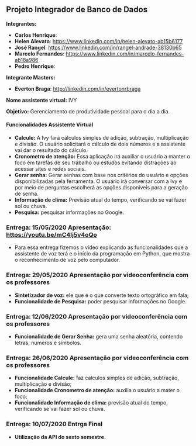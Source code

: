 ## Projeto Integrador de Banco de Dados

**Integrantes:** 

* **Carlos Henrique**:
* **Helen Alevato**: https://www.linkedin.com/in/helen-alevato-ab15b6177
* **José Rangel**: https://www.linkedin.com/in/rangel-andrade-38130b65
* **Marcelo Fernandes**: https://www.linkedin.com/in/marcelo-fernandes-ab18a986
* **Pedro Henrique**:

**Integrante Masters:** 
* **Everton Braga**: http://linkedin.com/in/evertonrbraga

**Nome assistente virtual:** IVY

**Objetivo:** Gerenciamento de produtividade pessoal para o dia a dia.

#### Funcionalidades Assistente Virtual

* **Calcule:** A Ivy fará cálculos simples de adição, subtração, multiplicação e divisão. O usuário solicitará o cálculo de dois números e a assistente vai dar o resultado do cálculo.
* **Cronometro de atenção:** Essa aplicação irá auxiliar o usuário a manter o foco em tarefas de seu trabalho ou estudos evitando distrações ao acessar sites e redes sociais.
* **Gerar senha:** Gerar senhas com base nos critérios do usuário e opções disponibilizadas pela ferramenta. O usuário irá conversar com a Ivy e por meio de perguntas escolherá as opções disponíveis para a geração de senha.
* **Informação de clima:** Previsão atual do tempo, verificando se vai fazer sol ou chuva.
* **Pesquisa:** pesquisar informações no Google.

### Entrega: 15/05/2020 **Apresentação:** https://youtu.be/mC4Ij5v4oQo
* Para essa entrega fizemos o vídeo explicando as funcionalidades que a assistente de voz terá e o início da programação em Python, que mostra o reconhecimento de voz pelo computador.

### Entrega: 29/05/2020 **Apresentação por videoconferência com os professores**
* **Sintetizador de voz:** ele que é o que converte texto ortográfico em fala;
* **Funcionalidade de Pesquisa:** poder pesquisar informações no Google.

### Entrega: 12/06/2020 **Apresentação por videoconferência com os professores**
* **Funcionalidade de Gerar Senha:** gera uma senha aleatória, contendo letras, numeros e símbolos.

### Entrega: 26/06/2020 **Apresentação por videoconferência com os professores**
* **Funcionalidade Calcule:** faz calculos simples de adição, subtração, multiplicação e divisão;
* **Funcionalidade Cronometro de atenção:** auxilia o usuário a mater o foco;
* **Funcionalidade Informação de clima:** previsão atual do tempo, verificando se vai fazer sol ou chuva.

### Entrega: 10/07/2020 **Entrga Final**
* **Utilização da API do sexto semestre.**
